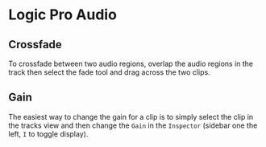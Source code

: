 # Logic Pro Audio

## Crossfade

To crossfade between two audio regions, overlap the audio regions in the track then select the fade tool and drag across the two clips.

## Gain

The easiest way to change the gain for a clip is to simply select the clip in the tracks view and then change the `Gain` in the `Inspector` (sidebar one the left, `I` to toggle display).